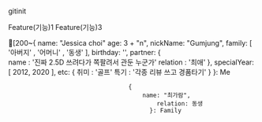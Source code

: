 #
gitinit

Feature(기능)1
Feature(기능)3



[200~{
    name: "Jessica choi"
        age: 3 + "n",
	    nickName: "Gumjung",
	        family: [ '아버지' , '어머니' , '동생' ],
		    birthday: '',
		        partner: {  
				name : '진짜 2.5D 쓰려다가 쪽팔려서 관둔 누군가' 
					relation : '최애'
					    },
					        specialYear: [ 2012, 2020 ],
						    etc: { 
						    	취미 : '골프'
								특기 : '각종 리뷰 쓰고 경품타기' 
								    }
								      }: Me
								        
									  {
									      name: "최가람",
									          relation: 동생
										    }: Family

